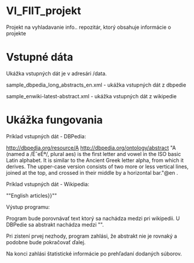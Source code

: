 VI_FIIT_projekt
================

Projekt na vyhladavanie info.. repozitár, ktorý obsahuje informácie o projekte

Vstupné dáta
================

Ukážka vstupných dát je v adresári /data.

sample_dbpedia_long_abstracts_en.xml - ukážka vstupných dát z dbpedie

sample_enwiki-latest-abstract.xml - ukážka vstupných dát z wikipedie

Ukážka fungovania
===================

Príklad vstupných dát - DBPedia:

<http://dbpedia.org/resource/A> <http://dbpedia.org/ontology/abstract> "A (named a /ËˆeÉª/, plural aes) is the first letter and vowel in the ISO basic Latin alphabet. It is similar to the Ancient Greek letter alpha, from which it derives. The upper-case version consists of two more or less vertical lines, joined at the top, and crossed in their middle by a horizontal bar."@en .

Príklad vstupných dát - Wikipedia:

"<abstract>"English articles}}"</abstract>"

Výstup programu:

Program bude porovnávať text ktorý sa nachádza medzi <abstract></abstract> pri wikipedii. U DBPedie sa abstrakt nachádza medzi "".

Pri zistení prvej nezhody, program zahlási, že abstrakt nie je rovnaký a podobne bude pokračovať ďalej.

Na konci zahlási štatistické informácie po prehľadaní dodaných súborov.
